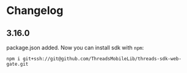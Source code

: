 # Changelog

## 3.16.0
package.json added. Now you can install sdk with `npm`:

```
npm i git+ssh://git@github.com/ThreadsMobileLib/threads-sdk-web-gate.git
```
